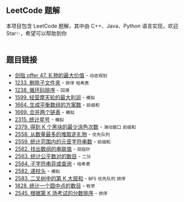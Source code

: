 ## LeetCode 题解
本项目包含 LeetCode 题解，其中由 C++、Java、Python 语言实现，欢迎 Star✨，希望可以帮助到你
<br></br>

## 题目链接
- [剑指 offer 47. 礼物的最大价值](https://github.com/StriveDD/leetcode/blob/master/problems/%E5%89%91%E6%8C%87%20Offer%2047.%20%E7%A4%BC%E7%89%A9%E7%9A%84%E6%9C%80%E5%A4%A7%E4%BB%B7%E5%80%BC.md) - `动态规划`
- [1233. 删除子文件夹](https://github.com/StriveDD/leetcode/blob/master/problems/1233.%20%E5%88%A0%E9%99%A4%E5%AD%90%E6%96%87%E4%BB%B6%E5%A4%B9.md) - `排序` `哈希表`
- [1238. 循环码排序](https://github.com/StriveDD/leetcode/blob/master/problems/1238.%20%E5%BE%AA%E7%8E%AF%E7%A0%81%E6%8E%92%E5%88%97.md) - `回溯`
- [1599. 经营摩天轮的最大利润](https://github.com/StriveDD/leetcode/blob/master/problems/1599.%20%E7%BB%8F%E8%90%A5%E6%91%A9%E5%A4%A9%E8%BD%AE%E7%9A%84%E6%9C%80%E5%A4%A7%E5%88%A9%E6%B6%A6.md) - `模拟`
- [1664. 生成平衡数组的方案数](https://github.com/StriveDD/leetcode/blob/master/problems/1664.%20%E7%94%9F%E6%88%90%E5%B9%B3%E8%A1%A1%E6%95%B0%E7%BB%84%E7%9A%84%E6%96%B9%E6%A1%88%E6%95%B0.md) - `前缀和`
- [1669. 合并两个链表](https://github.com/StriveDD/leetcode/blob/master/problems/1669.%20%E5%90%88%E5%B9%B6%E4%B8%A4%E4%B8%AA%E9%93%BE%E8%A1%A8.md) - `模拟`
- [2315. 统计星号](https://github.com/StriveDD/leetcode/blob/master/problems/2315.%20%E7%BB%9F%E8%AE%A1%E6%98%9F%E5%8F%B7.md) - `模拟`
- [2379. 得到 K 个黑块的最少涂色次数](https://github.com/StriveDD/leetcode/blob/master/problems/2379.%20%E5%BE%97%E5%88%B0%20K%20%E4%B8%AA%E9%BB%91%E5%9D%97%E7%9A%84%E6%9C%80%E5%B0%91%E6%B6%82%E8%89%B2%E6%AC%A1%E6%95%B0.md) - `滑动窗口` `前缀和`
- [2558. 从数量最多的堆取走礼物](https://github.com/StriveDD/leetcode/blob/master/problems/2558.%20%E4%BB%8E%E6%95%B0%E9%87%8F%E6%9C%80%E5%A4%9A%E7%9A%84%E5%A0%86%E5%8F%96%E8%B5%B0%E7%A4%BC%E7%89%A9.md) - `优先队列`
- [2559. 统计范围内的元音字符串数](https://github.com/StriveDD/leetcode/blob/master/problems/2559.%20%E7%BB%9F%E8%AE%A1%E8%8C%83%E5%9B%B4%E5%86%85%E7%9A%84%E5%85%83%E9%9F%B3%E5%AD%97%E7%AC%A6%E4%B8%B2%E6%95%B0.md) - `前缀和`
- [2562. 找出数组的串联值](https://github.com/StriveDD/leetcode/blob/master/problems/2562.%20%E6%89%BE%E5%87%BA%E6%95%B0%E7%BB%84%E7%9A%84%E4%B8%B2%E8%81%94%E5%80%BC.md) - `双指针`
- [2563. 统计公平数对的数目](https://github.com/StriveDD/leetcode/blob/master/problems/2563.%20%E7%BB%9F%E8%AE%A1%E5%85%AC%E5%B9%B3%E6%95%B0%E5%AF%B9%E7%9A%84%E6%95%B0%E7%9B%AE.md) - `二分`
- [2564. 子字符串异或查询](https://github.com/StriveDD/leetcode/blob/master/problems/2564.%20%E5%AD%90%E5%AD%97%E7%AC%A6%E4%B8%B2%E5%BC%82%E6%88%96%E6%9F%A5%E8%AF%A2.md) - `哈希表`
- [2582. 递枕头](https://github.com/StriveDD/leetcode/blob/master/problems/2582.%20%E9%80%92%E6%9E%95%E5%A4%B4.md) - `模拟`
- [2583. 二叉树中的第 K 大层和](https://github.com/StriveDD/leetcode/blob/master/problems/2583.%20%E4%BA%8C%E5%8F%89%E6%A0%91%E4%B8%AD%E7%9A%84%E7%AC%AC%20K%20%E5%A4%A7%E5%B1%82%E5%92%8C.md) - `BFS` `优先队列` `排序`
- [1828. 统计一个圆中点的数目](https://github.com/StriveDD/leetcode/blob/master/problems/1828.%20%E7%BB%9F%E8%AE%A1%E4%B8%80%E4%B8%AA%E5%9C%86%E4%B8%AD%E7%82%B9%E7%9A%84%E6%95%B0%E7%9B%AE.md) - `枚举`
- [2545. 根据第 K 场考试的分数排序](https://github.com/StriveDD/leetcode/blob/master/problems/2545.%20%E6%A0%B9%E6%8D%AE%E7%AC%AC%20K%20%E5%9C%BA%E8%80%83%E8%AF%95%E7%9A%84%E5%88%86%E6%95%B0%E6%8E%92%E5%BA%8F.md) - `排序`
